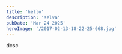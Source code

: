 ```yaml
---
title: 'hello'
description: 'selva'
pubDate: 'Mar 24 2025'
heroImage: '/2017-02-13-18-22-25-668.jpg'
---
```


dcsc
